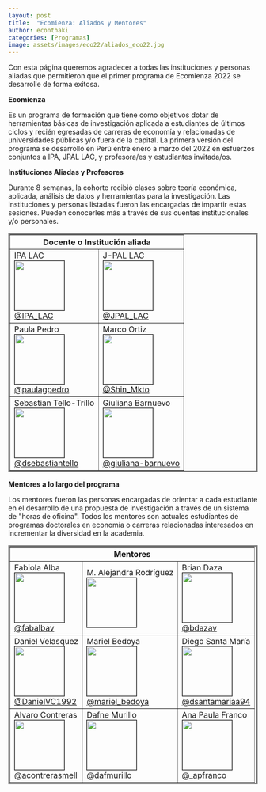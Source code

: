 ```yaml
---
layout: post
title:  "Ecomienza: Aliados y Mentores"
author: econthaki
categories: [Programas]
image: assets/images/eco22/aliados_eco22.jpg
---
```

Con esta página queremos agradecer a todas las instituciones y personas aliadas que permitieron que el primer programa de Ecomienza 2022 se desarrolle de forma exitosa.


**Ecomienza**

Es un programa de formación que tiene como objetivos dotar de herramientas básicas de investigación aplicada a estudiantes de últimos ciclos y recién egresadas de carreras de economía y relacionadas de universidades públicas y/o fuera de la capital. La primera versión del programa se desarrolló en Perú entre enero a marzo del 2022 en esfuerzos conjuntos a IPA, JPAL LAC, y profesora/es y estudiantes invitada/os. 


**Instituciones Aliadas y Profesores**

Durante 8 semanas, la cohorte recibió clases sobre teoría económica, aplicada, análisis de datos y herramientas para la investigación. Las instituciones y personas listadas fueron las encargadas de impartir estas sesiones. Pueden conocerles más a través de sus cuentas institucionales y/o personales.

<table  border="3" bordercolor="gray" align="center" style="width:100%">
  <tr>
        <th colspan="3">Docente o Institución aliada</th> 
  </tr>  
  <tr>
    <td>IPA LAC <br /><img src="{{ site.baseurl }}/assets/images/eco22/ipalat.jpg" border=1 height=100 width=100><br /><a href="https://twitter.com/IPA_LAC"> @IPA_LAC</a> </td>
    <td>J-PAL LAC <br /><img src="{{ site.baseurl }}/assets/images/eco22/jpallat.png" border=1 height=100 width=100><br /><a href="https://twitter.com/JPAL_LAC"> @JPAL_LAC</a> </td>    
  </tr>    
  <tr>
    <td>Paula Pedro <br /><img src="{{ site.baseurl }}/assets/images/eco22/ppedro.jpg" border=1 height=100 width=100><br /><a href="https://twitter.com/paulagpedro">@paulagpedro</a></td>
    <td>Marco Ortiz <br /><img src="{{ site.baseurl }}/assets/images/eco22/mortiz.png" border=1 height=100 width=100><br /><a href="https://twitter.com/Shin_Mkto">@Shin_Mkto</a></td>
  </tr>
  <tr>
    <td>Sebastian Tello-Trillo <br /><img src="{{ site.baseurl }}/assets/images/eco22/sebast.jpeg" border=1 height=100 width=100><br /><a href="https://twitter.com/dsebastiantello">@dsebastiantello</a></td>
    <td>Giuliana Barnuevo <br /><img src="{{ site.baseurl }}/assets/images/eco22/gbarnuevo.jpg" border=1 height=100 width=100><br /> <a href="https://www.linkedin.com/in/giuliana-barnuevo-data-science">@giuliana-barnuevo</a></td>
  </tr>  
</table>

**Mentores a lo largo del programa**

Los mentores fueron las personas encargadas de orientar a cada estudiante en el desarrollo de una propuesta de investigación a través de un sistema de "horas de oficina". Todos los mentores son actuales estudiantes de programas doctorales en economía o carreras relacionadas interesados en incrementar la diversidad en la academia.

<table  border="3" bordercolor="gray" align="center" style="width:100%">
  <tr>
        <th colspan="3">Mentores</th> 
  </tr>  
  <tr>
    <td>Fabiola Alba <br /><img src="{{ site.baseurl }}/assets/images/eco22/falba.JPG" border=1 height=100 width=100><br /><a href="https://twitter.com/fabalbav"> @fabalbav</a> </td>
    <td>M. Alejandra Rodríguez <br /><img src="{{ site.baseurl }}/assets/images/eco22/malejandra.jpg" border=1 height=100 width=100><br /> </td>
    <td>Brian Daza <br /><img src="{{ site.baseurl }}/assets/images/eco22/bdaza.jpg" border=1 height=100 width=100><br /><a href="https://twitter.com/bdazav">@bdazav</a></td>
  </tr>
  <tr>
    <td>Daniel Velasquez <br /><img src="{{ site.baseurl }}/assets/images/eco22/dvelasquez.jpg" border=1 height=100 width=100><br /><a href="https://twitter.com/DanielVC1992"> @DanielVC1992</a> </td>
    <td>Mariel Bedoya <br /><img src="{{ site.baseurl }}/assets/images/eco22/mbedoya.jpeg" border=1 height=100 width=100><br /><a href="https://twitter.com/mariel_bedoya">@mariel_bedoya</a></td>
    <td>Diego Santa María <br /><img src="{{ site.baseurl }}/assets/images/eco22/dsantamaria.jpeg" border=1 height=100 width=100><br /><a href="https://twitter.com/dsantamariaa94">@dsantamariaa94</a></td>    
  </tr>
    <tr>
    <td>Alvaro Contreras <br /><img src="{{ site.baseurl }}/assets/images/eco22/acontreras.png" border=1 height=100 width=100><br /><a href="https://twitter.com/acontrerasmell"> @acontrerasmell</a> </td>
    <td>Dafne Murillo <br /><img src="{{ site.baseurl }}/assets/images/eco22/dmurillo.jpeg" border=1 height=100 width=100><br /><a href="https://twitter.com/dafmurillo">@dafmurillo</a></td>
    <td>Ana Paula Franco <br /><img src="{{ site.baseurl }}/assets/images/eco22/afranco.jpg" border=1 height=100 width=100><br /><a href="https://twitter.com/_apfranco">@_apfranco</a></td>
  </tr>

</table>


